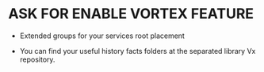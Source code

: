 # ASK FOR ENABLE VORTEX FEATURE

- Extended groups for your services root placement

- You can find your useful history facts folders at the separated library Vx repository.
